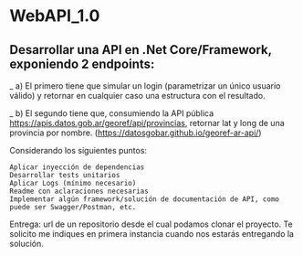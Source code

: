 ﻿# WebAPI_1.0

## Desarrollar una API en .Net Core/Framework, exponiendo 2 endpoints:

_ a) El primero tiene que simular un login (parametrizar un único usuario válido) y retornar en cualquier caso una estructura con el resultado.

_ b) El segundo tiene que, consumiendo la API pública https://apis.datos.gob.ar/georef/api/provincias, retornar lat y long de una provincia por nombre. (https://datosgobar.github.io/georef-ar-api/)

 

Considerando los siguientes puntos:

    Aplicar inyección de dependencias
    Desarrollar tests unitarios
    Aplicar Logs (mínimo necesario)
    Readme con aclaraciones necesarias
    Implementar algún framework/solución de documentación de API, como puede ser Swagger/Postman, etc.

 

Entrega: url de un repositorio desde el cual podamos clonar el proyecto. Te solicito me indiques en primera instancia cuando nos estarás entregando la solución.